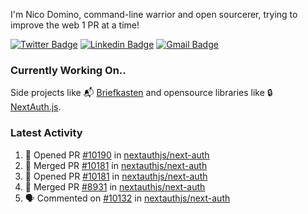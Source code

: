 
I'm Nico Domino, command-line warrior and open sourcerer, trying to improve the web 1 PR at a time!

[![Twitter Badge](https://img.shields.io/badge/-@ndom91-1ca0f1?style=flat-square&labelColor=1ca0f1&logo=twitter&logoColor=white&link=https://twitter.com/ndom91)](https://twitter.com/ndom91) [![Linkedin Badge](https://img.shields.io/badge/-ndom91-blue?style=flat-square&logo=Linkedin&logoColor=white&link=https://www.linkedin.com/in/ndom91/)](https://www.linkedin.com/in/ndom91/) [![Gmail Badge](https://img.shields.io/badge/-yo@ndo.dev-c14438?style=flat-square&logo=mail.ru&logoColor=white&link=mailto:yo@ndo.dev)](mailto:yo@ndo.dev)

### Currently Working On..

Side projects like 📬 [Briefkasten](https://briefkastenhq.com) and opensource libraries like 🔒 [NextAuth.js](https://github.com/nextauthjs/next-auth).

<!--START_SECTION_PROFILE_VIEWS:readme-info-->
<!--END_SECTION_PROFILE_VIEWS:readme-info-->

<!--START_SECTION_DAILY_COMMIT:readme-info-->
<!--END_SECTION_DAILY_COMMIT:readme-info-->

<!--START_SECTION_WEEKLY_COMMIT:readme-info-->
<!--END_SECTION_WEEKLY_COMMIT:readme-info-->

### Latest Activity

<!--START_SECTION:activity-->
1. 💪 Opened PR [#10190](https://github.com/nextauthjs/next-auth/pull/10190) in [nextauthjs/next-auth](https://github.com/nextauthjs/next-auth)
2. 🎉 Merged PR [#10181](https://github.com/nextauthjs/next-auth/pull/10181) in [nextauthjs/next-auth](https://github.com/nextauthjs/next-auth)
3. 💪 Opened PR [#10181](https://github.com/nextauthjs/next-auth/pull/10181) in [nextauthjs/next-auth](https://github.com/nextauthjs/next-auth)
4. 🎉 Merged PR [#8931](https://github.com/nextauthjs/next-auth/pull/8931) in [nextauthjs/next-auth](https://github.com/nextauthjs/next-auth)
5. 🗣 Commented on [#10132](https://github.com/nextauthjs/next-auth/pull/10132#issuecomment-1973538476) in [nextauthjs/next-auth](https://github.com/nextauthjs/next-auth)
<!--END_SECTION:activity-->

